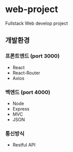 # web-project
Fullstack Web develop project

## 개발환경 

### 프론트엔드 (port 3000)
- React
- React-Router
- Axios

### 백엔드 (port 4000)
- Node
- Express
- MVC
- JSON

### 통신방식
- Restful API
